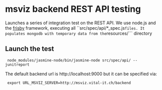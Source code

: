 # msviz backend REST API testing

Launches a series of integration test on the REST API. We use node.js and the [frisby](http://frisbyjs.com/docs/api/) framework, executing all ``src/spec/api/*_spec.js``` files.
It populates mongodb with temporary data from the ```resources/``` directory

## Launch the test

     node_modules/jasmine-node/bin/jasmine-node src/spec/api/ --junitreport
     
 The default backend url is http://localhost:9000 but it can be specified via:
 
     export URL_MSVIZ_SERVER=http://msviz.vital-it.ch/backend
